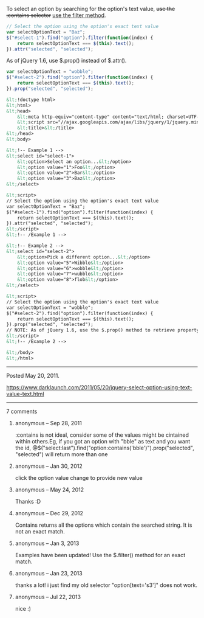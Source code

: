To select an option by searching for the option's text value, <s>use the :contains selector</s> <ins>use the filter method</ins>.

```javascript
// Select the option using the option's exact text value
var selectOptionText = "Baz";
$("#select-1").find("option").filter(function(index) {
    return selectOptionText === $(this).text();
}).attr("selected", "selected");
```

As of jQuery 1.6, use $.prop() instead of $.attr().

```javascript
var selectOptionText = "wobble";
$("#select-2").find("option").filter(function(index) {
    return selectOptionText === $(this).text();
}).prop("selected", "selected");
```

```html
&lt;!doctype html>
&lt;html>
&lt;head>
    &lt;meta http-equiv="content-type" content="text/html; charset=UTF-8" />
    &lt;script src="//ajax.googleapis.com/ajax/libs/jquery/1/jquery.min.js">&lt;/script>
    &lt;title>&lt;/title>
&lt;/head>
&lt;body>

&lt;!-- Example 1 -->
&lt;select id="select-1">
    &lt;option>Select an option...&lt;/option>
    &lt;option value="1">Foo&lt;/option>
    &lt;option value="2">Bar&lt;/option>
    &lt;option value="3">Baz&lt;/option>
&lt;/select>

&lt;script>
// Select the option using the option's exact text value
var selectOptionText = "Baz";
$("#select-1").find("option").filter(function(index) {
    return selectOptionText === $(this).text();
}).attr("selected", "selected");
&lt;/script>
&lt;!-- /Example 1 -->

&lt;!-- Example 2 -->
&lt;select id="select-2">
    &lt;option>Pick a different option...&lt;/option>
    &lt;option value="5">Wibble&lt;/option>
    &lt;option value="6">wobble&lt;/option>
    &lt;option value="7">wubble&lt;/option>
    &lt;option value="8">flob&lt;/option>
&lt;/select>

&lt;script>
// Select the option using the option's exact text value
var selectOptionText = "wobble";
$("#select-2").find("option").filter(function(index) {
    return selectOptionText === $(this).text();
}).prop("selected", "selected");
// NOTE: As of jQuery 1.6, use the $.prop() method to retrieve property values because $.attr() only retrieves attributes.
&lt;/script>
&lt;!-- /Example 2 -->

&lt;/body>
&lt;/html>
```

---

Posted May 20, 2011.

https://www.darklaunch.com/2011/05/20/jquery-select-option-using-text-value-text.html

---

7 comments

<ol><li><div>

anonymous &ndash; Sep 28, 2011<div>

:contains is not ideal, consider some of the values might be cintained within others.Eg, if you got an option with "bble" as text and you want the id,
@$("select:last").find("option:contains('bble')").prop("selected", "selected") will return more than one

</div></div></li><li><div>

anonymous &ndash; Jan 30, 2012<div>

click the option value change to provide new value

</div></div></li><li><div>

anonymous &ndash; May 24, 2012<div>

Thanks :D

</div></div></li><li><div>

anonymous &ndash; Dec 29, 2012<div>

Contains returns all the options which contain the searched string. It is not an exact match.

</div></div></li><li><div>

anonymous &ndash; Jan 3, 2013<div>

Examples have been updated! Use the $.filter() method for an exact match.

</div></div></li><li><div>

anonymous &ndash; Jan 23, 2013<div>

thanks a lot!
i just find my old selector "option[text='s3']" does not work.

</div></div></li><li><div>

anonymous &ndash; Jul 22, 2013<div>

nice :)

</div></div></li></ol>
